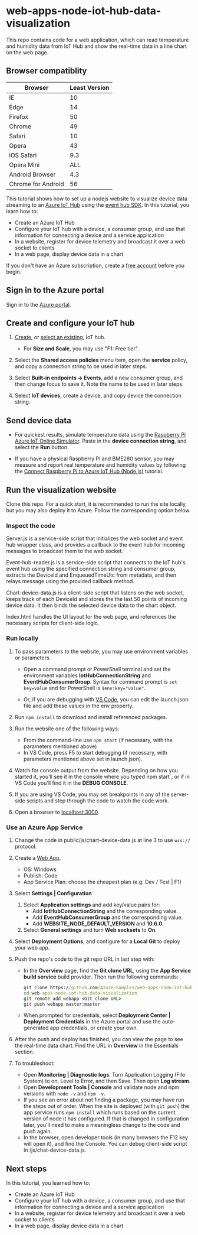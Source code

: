 # web-apps-node-iot-hub-data-visualization

This repo contains code for a web application, which can read temperature and humidity data from IoT Hub and show the real-time data in a line chart on the web page.

## Browser compatiblity

| Browser | Least Version |
| --- | --- |
| IE | 10 |
| Edge | 14 |
| Firefox | 50 |
| Chrome | 49 |
| Safari | 10 |
| Opera | 43 |
| iOS Safari | 9.3 |
| Opera Mini | ALL |
| Android Browser | 4.3 |
| Chrome for Android | 56 |

This tutorial shows how to set up a nodejs website to visualize device data streaming to an [Azure IoT Hub](https://azure.microsoft.com/en-us/services/iot-hub) using the [event hub SDK](https://www.npmjs.com/package/@azure/event-hubs). In this tutorial, you learn how to:

- Create an Azure IoT Hub
- Configure your IoT hub with a device, a consumer group, and use that information for connecting a device and a service application
- In a website, register for device telemetry and broadcast it over a web socket to clients
- In a web page, display device data in a chart

If you don't have an Azure subscription, create a [free account](https://azure.microsoft.com/free/) before you begin.

## Sign in to the Azure portal

Sign in to the [Azure portal](https://portal.azure.com/).

## Create and configure your IoT hub

1. [Create](https://mportal.azure.com/#create/Microsoft.IotHub), or [select an existing](https://portal.azure.com/#blade/HubsExtension/BrowseResourceBlade/resourceType/Microsoft.Devices%2FIotHubs), IoT hub.
    - For **Size and Scale**, you may use "F1: Free tier".

1. Select the **Shared access policies** menu item, open the **service** policy, and copy a connection string to be used in later steps.

1. Select **Built-in endpoints -> Events**, add a new consumer group, and then change focus to save it. Note the name to be used in later steps.

1. Select **IoT devices**, create a device, and copy device the connection string.

## Send device data

- For quickest results, simulate temperature data using the [Raspberry Pi Azure IoT Online Simulator](https://azure-samples.github.io/raspberry-pi-web-simulator/#Getstarted). Paste in the **device connection string**, and select the **Run** button.

- If you have a physical Raspberry Pi and BME280 sensor, you may measure and report real temperature and humidity values by following the [Connect Raspberry Pi to Azure IoT Hub (Node.js)](https://docs.microsoft.com/en-us/azure/iot-hub/iot-hub-raspberry-pi-kit-node-get-started) tutorial.

## Run the visualization website

Clone this repo. For a quick start, it is recommended to run the site locally, but you may also deploy it to Azure. Follow the corresponding option below.

### Inspect the code

Server.js is a service-side script that initializes the web socket and event hub wrapper class, and provides a callback to the event hub for incoming messages to broadcast them to the web socket.

Event-hub-reader.js is a service-side script that connects to the IoT hub's event hub using the specified connection string and consumer group, extracts the DeviceId and EnqueuedTimeUtc from metadata, and then relays message using the provided callback method.

Chart-device-data.js is a client-side script that listens on the web socket, keeps track of each DeviceId and stores the the last 50 points of incoming device data. It then binds the selected device data to the chart object.

Index.html handles the UI layout for the web page, and references the necessary scripts for client-side logic.

### Run locally

1. To pass parameters to the website, you may use environment variables or parameters.
    - Open a command prompt or PowerShell terminal and set the environment variables **IotHubConnectionString** and **EventHubConsumerGroup**. Syntax for command prompt is `set key=value` and for PowerShell is `$env:key="value"`.

    - Or, if you are debugging with [VS Code](https://code.visualstudio.com/docs/nodejs/nodejs-debugging), you can edit the launch.json file and add these values in the env property.

1. Run `npm install` to download and install referenced packages.

1. Run the website one of the following ways:
    - From the command-line use `npm start` (if necessary, with the parameters mentioned above)
    - In VS Code, press F5 to start debugging (if necessary, with parameters mentioned above set in launch.json).

1. Watch for console output from the website. Depending on how you started it, you'll see it in the console where you typed npm start`, or if in VS Code you'll find it in the **DEBUG CONSOLE**.

1. If you are using VS Code, you may set breakpoints in any of the server-side scripts and step through the code to watch the code work.

1. Open a browser to [localhost:3000](http://localhost:3000).

### Use an Azure App Service

1. Change the code in public/js/chart-device-data.js at line 3 to use `wss://` protocol.

1. Create a [Web App](https://ms.portal.azure.com/#create/Microsoft.WebSite).
    - OS: Windows
    - Publish: Code
    - App Service Plan: choose the cheapest plan (e.g. Dev / Test | F1)

1. Select **Settings | Configuration**
    1. Select **Application settings** and add key/value pairs for:
        - Add **IotHubConnectionString** and the corresponding value.
        - Add **EventHubConsumerGroup** and the corresponding value.
        - Add **WEBSITE_NODE_DEFAULT_VERSION** and **10.6.0**.
    1. Select **General settings** and turn **Web socksets** to **On**.

1. Select **Deployment Options**, and configure for a **Local Git** to deploy your web app.

1. Push the repo's code to the git repo URL in last step with:
    - In the **Overview** page, find the **Git clone URL**, using the **App Service build service** build provider. Then run the following commands:

        ```cmd
        git clone https://github.com/Azure-Samples/web-apps-node-iot-hub-data-visualization.git
        cd web-apps-node-iot-hub-data-visualization
        git remote add webapp <Git clone URL>
        git push webapp master:master
        ```

    - When prompted for credentials, select **Deployment Center | Deployment Credentials** in the Azure portal and use the auto-generated app credentials, or create your own.

1. After the push and deploy has finished, you can view the page to see the real-time data chart. Find the URL in **Overview** in the Essentials section.

1. To troubleshoot:
    - Open **Monitoring | Diagnostic logs**. Turn Application Logging (File System) to on, Level to Error, and then Save. Then open **Log stream**.
    - Open **Development Tools | Console** and validate node and npm versions with `node -v` and `npm -v`.
    - If you see an error about not finding a package, you may have run the steps out of order. When the site is deployed (with `git push`) the app service runs `npm install` which runs based on the current version of node it has configured. If that is changed in configuration later, you'll need to make a meaningless change to the code and push again.
    - In the browser, open developer tools (in many browsers the F12 key will open it), and find the Console. You can debug client-side script in /js/chat-device-data.js.

## Next steps

In this tutorial, you learned how to:

- Create an Azure IoT Hub
- Configure your IoT hub with a device, a consumer group, and use that information for connecting a device and a service application
- In a website, register for device telemetry and broadcast it over a web socket to clients
- In a web page, display device data in a chart